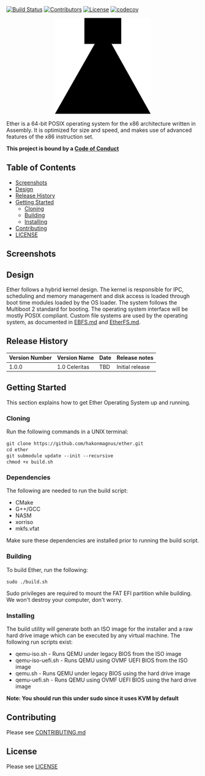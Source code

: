 [![Build Status](https://app.travis-ci.com/hakonmagnus/ether.svg?branch=master)](https://app.travis-ci.com/hakonmagnus/ether)
[![Contributors](https://img.shields.io/github/contributors/hakonmagnus/ether)](https://github.com/hakonmagnus/ether/commits)
[![License](https://img.shields.io/badge/license-MIT-green)](./LICENSE)
[![codecov](https://codecov.io/gh/hakonmagnus/ether/branch/master/graph/badge.svg?token=7CS3A5V6B0)](https://codecov.io/gh/hakonmagnus/ether)

<p align="center">
  <a href="https://ether-os.com">
    <img
      alt="Ether Operating System"
      src="https://github.com/hakonmagnus/ether/blob/master/docs/ether.svg"
      width="250"
      height="250"
    />
  </a>
</p>

Ether is a 64-bit POSIX operating system for the x86 architecture written in Assembly.
It is optimized for size and speed, and makes use of advanced features of the x86 instruction
set.

**This project is bound by a [Code of Conduct](CODE_OF_CONDUCT.md)**

## Table of Contents

* [Screenshots](#screenshots)
* [Design](#design)
* [Release History](#release-history)
* [Getting Started](#getting-started)
  * [Cloning](#cloning)
  * [Building](#building)
  * [Installing](#installing)
* [Contributing](#contributing)
* [LICENSE](#LICENSE)

## Screenshots

## Design

Ether follows a hybrid kernel design. The kernel is responsible for IPC, scheduling and
memory management and disk access is loaded through boot time modules loaded by the OS
loader. The system follows the Multiboot 2 standard for booting. The operating system
interface will be mostly POSIX compliant. Custom file systems are used by the operating
system, as documented in [EBFS.md](docs/EBFS.md) and [EtherFS.md](docs/EtherFS.md).

## Release History

| Version Number | Version Name | Date | Release notes |
|----------------|--------------|------|---------------|
| 1.0.0          | 1.0 Celeritas | TBD | Initial release |

## Getting Started

This section explains how to get Ether Operating System up and running.

### Cloning

Run the following commands in a UNIX terminal:

```
git clone https://github.com/hakonmagnus/ether.git
cd ether
git submodule update --init --recursive
chmod +x build.sh
```

### Dependencies

The following are needed to run the build script:

* CMake
* G++/GCC
* NASM
* xorriso
* mkfs.vfat

Make sure these dependencies are installed prior to running the build script.

### Building

To build Ether, run the following:

```
sudo ./build.sh
```

Sudo privileges are required to mount the FAT EFI partition while building.
We won't destroy your computer, don't worry.

### Installing

The build utility will generate both an ISO image for the installer and a
raw hard drive image which can be executed by any virtual machine. The following
run scripts exist:

* qemu-iso.sh - Runs QEMU under legacy BIOS from the ISO image
* qemu-iso-uefi.sh - Runs QEMU using OVMF UEFI BIOS from the ISO image
* qemu.sh - Runs QEMU under legacy BIOS using the hard drive image
* qemu-uefi.sh - Runs QEMU using OVMF UEFI BIOS using the hard drive image

**Note: You should run this under sudo since it uses KVM by default**

## Contributing

Please see [CONTRIBUTING.md](CONTRIBUTING.md)

## License

Please see [LICENSE](LICENSE)
